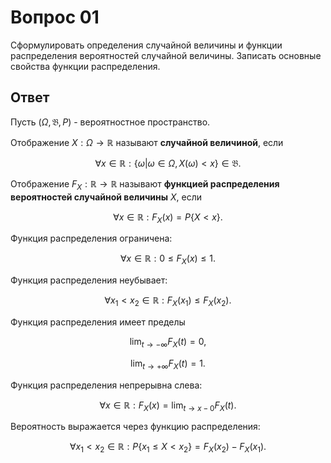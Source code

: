 # Вопрос 01

Сформулировать определения случайной величины и функции распределения
вероятностей случайной величины. Записать основные свойства функции
распределения.

## Ответ

Пусть $(\Omega, \mathfrak{B}, P)$ - вероятностное пространство.

Отображение $X : \Omega \rightarrow \mathbb{R}$
называют **случайной величиной**, если

$$
\forall x \in \mathbb{R}:
\{ \omega | \omega \in \Omega, X(\omega) < x \} \in \mathfrak{B}.
$$

Отображение $F_X : \mathbb{R} \rightarrow \mathbb{R}$
называют **функцией распределения вероятностей случайной величины** $X$, если

$$
\forall x \in \mathbb{R}:
F_X(x) = P \{ X < x \}.
$$

Функция распределения ограничена:

$$
\forall x \in \mathbb{R}:
0 \leqslant F_X(x) \leqslant 1.
$$

Функция распределения неубывает:

$$
\forall x_1 < x_2 \in \mathbb{R}:
F_X(x_1) \leqslant F_X(x_2).
$$

Функция распределения имеет пределы

$$
\lim_{t \rightarrow -\infty}
F_X(t) = 0,
$$

$$
\lim_{t \rightarrow +\infty}
F_X(t) = 1.
$$

Функция распределения непрерывна слева:

$$
\forall x \in \mathbb{R}:
F_X(x) = \lim_{t \rightarrow x - 0} F_X(t).
$$

Вероятность выражается через функцию распределения:

$$
\forall x_1 < x_2 \in \mathbb{R}:
P \{ x_1 \leqslant X < x_2 \} = F_X(x_2) - F_X(x_1).
$$
